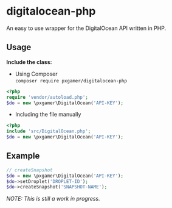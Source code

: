 # digitalocean-php

An easy to use wrapper for the DigitalOcean API written in PHP.

## Usage

__Include the class:__
- Using Composer  
`composer require pxgamer/digitalocean-php`  
```php
<?php
require 'vendor/autoload.php';
$do = new \pxgamer\DigitalOcean('API-KEY');
```
- Including the file manually  
```php
<?php
include 'src/DigitalOcean.php';
$do = new \pxgamer\DigitalOcean('API-KEY');
```

## Example

```php
// createSnapshot
$do = new \pxgamer\DigitalOcean('API-KEY');
$do->setDroplet('DROPLET-ID');
$do->createSnapshot('SNAPSHOT-NAME');
```

_NOTE: This is still a work in progress._
